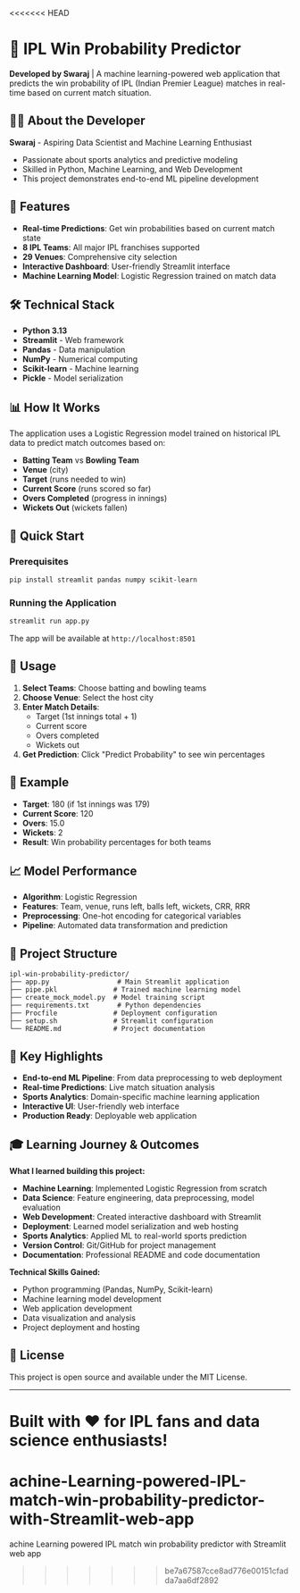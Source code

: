 <<<<<<< HEAD
# 🏏 IPL Win Probability Predictor

**Developed by Swaraj** | A machine learning-powered web application that predicts the win probability of IPL (Indian Premier League) matches in real-time based on current match situation.

## 👨‍💻 About the Developer

**Swaraj** - Aspiring Data Scientist and Machine Learning Enthusiast
- Passionate about sports analytics and predictive modeling
- Skilled in Python, Machine Learning, and Web Development
- This project demonstrates end-to-end ML pipeline development

## 🚀 Features

- **Real-time Predictions**: Get win probabilities based on current match state
- **8 IPL Teams**: All major IPL franchises supported
- **29 Venues**: Comprehensive city selection
- **Interactive Dashboard**: User-friendly Streamlit interface
- **Machine Learning Model**: Logistic Regression trained on match data

## 🛠️ Technical Stack

- **Python 3.13**
- **Streamlit** - Web framework
- **Pandas** - Data manipulation
- **NumPy** - Numerical computing
- **Scikit-learn** - Machine learning
- **Pickle** - Model serialization

## 📊 How It Works

The application uses a Logistic Regression model trained on historical IPL data to predict match outcomes based on:

- **Batting Team** vs **Bowling Team**
- **Venue** (city)
- **Target** (runs needed to win)
- **Current Score** (runs scored so far)
- **Overs Completed** (progress in innings)
- **Wickets Out** (wickets fallen)

## 🚀 Quick Start

### Prerequisites
```bash
pip install streamlit pandas numpy scikit-learn
```

### Running the Application
```bash
streamlit run app.py
```

The app will be available at `http://localhost:8501`

## 📱 Usage

1. **Select Teams**: Choose batting and bowling teams
2. **Choose Venue**: Select the host city
3. **Enter Match Details**:
   - Target (1st innings total + 1)
   - Current score
   - Overs completed
   - Wickets out
4. **Get Prediction**: Click "Predict Probability" to see win percentages

## 🎯 Example

- **Target**: 180 (if 1st innings was 179)
- **Current Score**: 120
- **Overs**: 15.0
- **Wickets**: 2
- **Result**: Win probability percentages for both teams

## 📈 Model Performance

- **Algorithm**: Logistic Regression
- **Features**: Team, venue, runs left, balls left, wickets, CRR, RRR
- **Preprocessing**: One-hot encoding for categorical variables
- **Pipeline**: Automated data transformation and prediction

## 🔧 Project Structure

```
ipl-win-probability-predictor/
├── app.py                 # Main Streamlit application
├── pipe.pkl              # Trained machine learning model
├── create_mock_model.py  # Model training script
├── requirements.txt       # Python dependencies
├── Procfile              # Deployment configuration
├── setup.sh              # Streamlit configuration
└── README.md             # Project documentation
```

## 🌟 Key Highlights

- **End-to-end ML Pipeline**: From data preprocessing to web deployment
- **Real-time Predictions**: Live match situation analysis
- **Sports Analytics**: Domain-specific machine learning application
- **Interactive UI**: User-friendly web interface
- **Production Ready**: Deployable web application

## 🎓 Learning Journey & Outcomes

**What I learned building this project:**
- **Machine Learning**: Implemented Logistic Regression from scratch
- **Data Science**: Feature engineering, data preprocessing, model evaluation
- **Web Development**: Created interactive dashboard with Streamlit
- **Deployment**: Learned model serialization and web hosting
- **Sports Analytics**: Applied ML to real-world sports prediction
- **Version Control**: Git/GitHub for project management
- **Documentation**: Professional README and code documentation

**Technical Skills Gained:**
- Python programming (Pandas, NumPy, Scikit-learn)
- Machine learning model development
- Web application development
- Data visualization and analysis
- Project deployment and hosting

## 📝 License

This project is open source and available under the MIT License.

---

**Built with ❤️ for IPL fans and data science enthusiasts!**
=======
# achine-Learning-powered-IPL-match-win-probability-predictor-with-Streamlit-web-app
achine Learning powered IPL match win probability predictor with Streamlit web app
>>>>>>> be7a67587cce8ad776e00151cfadda7aa6df2892
